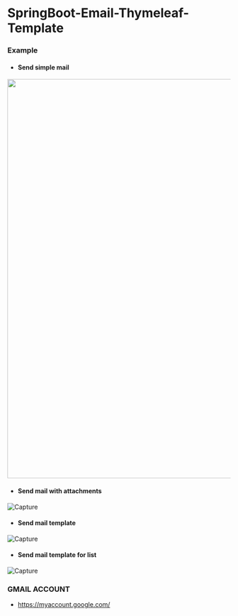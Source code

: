 # SpringBoot-Email-Thymeleaf-Template


### Example

- #### Send simple mail

<p align="center">
  <img src="https://user-images.githubusercontent.com/15135199/95040174-1a242100-06fd-11eb-85e4-82b02bdd3f13.JPG" width="900">
</p>

- #### Send mail with attachments

![Capture](https://user-images.githubusercontent.com/15135199/95040097-dfba8400-06fc-11eb-8f95-932c9c833e79.JPG)

- #### Send mail template

![Capture](https://user-images.githubusercontent.com/15135199/95040353-9a4a8680-06fd-11eb-9e94-4eee5d1e63c7.JPG)

- #### Send mail template for list

![Capture](https://user-images.githubusercontent.com/15135199/95041935-5a39d280-0702-11eb-866a-a06ebccaa34e.JPG)

### GMAIL ACCOUNT

- https://myaccount.google.com/
